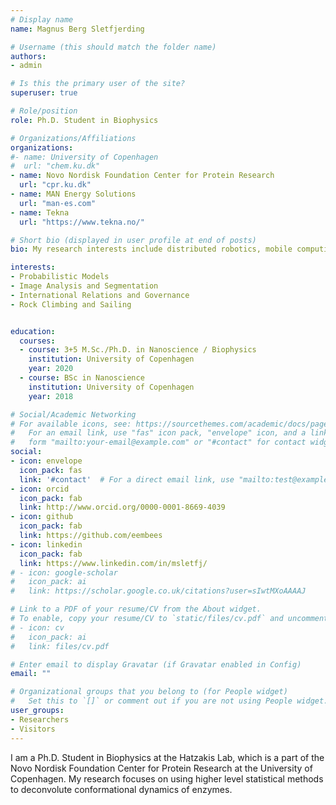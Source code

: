 ```yaml
---
# Display name
name: Magnus Berg Sletfjerding

# Username (this should match the folder name)
authors:
- admin

# Is this the primary user of the site?
superuser: true

# Role/position
role: Ph.D. Student in Biophysics 

# Organizations/Affiliations
organizations:
#- name: University of Copenhagen
#  url: "chem.ku.dk"
- name: Novo Nordisk Foundation Center for Protein Research
  url: "cpr.ku.dk"
- name: MAN Energy Solutions
  url: "man-es.com"
- name: Tekna
  url: "https://www.tekna.no/"

# Short bio (displayed in user profile at end of posts)
bio: My research interests include distributed robotics, mobile computing and programmable matter.

interests:
- Probabilistic Models
- Image Analysis and Segmentation
- International Relations and Governance
- Rock Climbing and Sailing


education:
  courses:
  - course: 3+5 M.Sc./Ph.D. in Nanoscience / Biophysics
    institution: University of Copenhagen
    year: 2020
  - course: BSc in Nanoscience
    institution: University of Copenhagen
    year: 2018

# Social/Academic Networking
# For available icons, see: https://sourcethemes.com/academic/docs/page-builder/#icons
#   For an email link, use "fas" icon pack, "envelope" icon, and a link in the
#   form "mailto:your-email@example.com" or "#contact" for contact widget.
social:
- icon: envelope
  icon_pack: fas
  link: '#contact'  # For a direct email link, use "mailto:test@example.org".
- icon: orcid
  icon_pack: fab
  link: http://www.orcid.org/0000-0001-8669-4039
- icon: github
  icon_pack: fab
  link: https://github.com/eembees
- icon: linkedin
  icon_pack: fab
  link: https://www.linkedin.com/in/msletfj/
# - icon: google-scholar
#   icon_pack: ai
#   link: https://scholar.google.co.uk/citations?user=sIwtMXoAAAAJ

# Link to a PDF of your resume/CV from the About widget.
# To enable, copy your resume/CV to `static/files/cv.pdf` and uncomment the lines below.
# - icon: cv
#   icon_pack: ai
#   link: files/cv.pdf

# Enter email to display Gravatar (if Gravatar enabled in Config)
email: ""

# Organizational groups that you belong to (for People widget)
#   Set this to `[]` or comment out if you are not using People widget.
user_groups:
- Researchers
- Visitors
---
```


I am a Ph.D. Student in Biophysics at the Hatzakis Lab, which is a part of the Novo Nordisk Foundation Center for Protein Research at the University of Copenhagen.
My research focuses on using higher level statistical methods to deconvolute conformational dynamics of enzymes.

